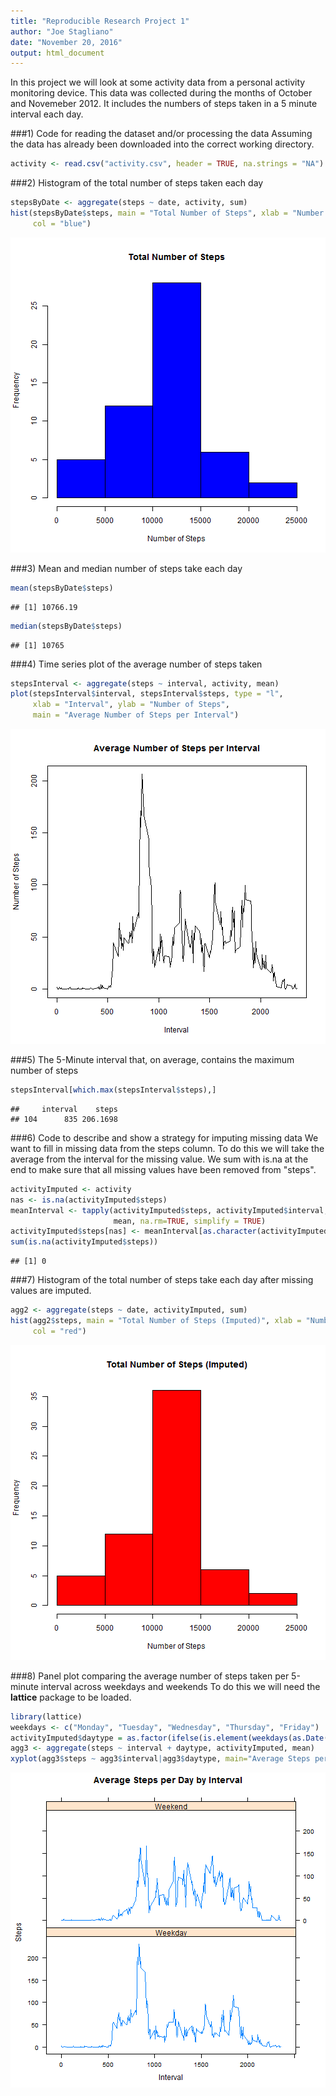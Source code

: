 ```yaml
---
title: "Reproducible Research Project 1"
author: "Joe Stagliano"
date: "November 20, 2016"
output: html_document
---
```

In this project we will look at some activity data from a personal activity 
monitoring device. This data was collected during the months of October and 
Novemeber 2012. It includes the numbers of steps taken in a 5 minute interval 
each day.  

###1) Code for reading the dataset and/or processing the data
Assuming the data has already been downloaded into the correct working directory.

```r
activity <- read.csv("activity.csv", header = TRUE, na.strings = "NA")
```

###2) Histogram of the total number of steps taken each day

```r
stepsByDate <- aggregate(steps ~ date, activity, sum)
hist(stepsByDate$steps, main = "Total Number of Steps", xlab = "Number of Steps",
     col = "blue")
```

![plot of chunk unnamed-chunk-2](figure/unnamed-chunk-2-1.png)

###3) Mean and median number of steps take each day

```r
mean(stepsByDate$steps)
```

```
## [1] 10766.19
```

```r
median(stepsByDate$steps)
```

```
## [1] 10765
```

###4) Time series plot of the average number of steps taken

```r
stepsInterval <- aggregate(steps ~ interval, activity, mean)
plot(stepsInterval$interval, stepsInterval$steps, type = "l", 
     xlab = "Interval", ylab = "Number of Steps", 
     main = "Average Number of Steps per Interval")
```

![plot of chunk unnamed-chunk-4](figure/unnamed-chunk-4-1.png)

###5) The 5-Minute interval that, on average, contains the maximum number of steps

```r
stepsInterval[which.max(stepsInterval$steps),]
```

```
##     interval    steps
## 104      835 206.1698
```

###6) Code to describe and show a strategy for imputing missing data
We want to fill in missing data from the steps column. To do this we will take the 
average from the interval for the missing value. We sum with is.na at the end to
make sure that all missing values have been removed from "steps".

```r
activityImputed <- activity
nas <- is.na(activityImputed$steps)
meanInterval <- tapply(activityImputed$steps, activityImputed$interval, 
                       mean, na.rm=TRUE, simplify = TRUE)
activityImputed$steps[nas] <- meanInterval[as.character(activityImputed$interval[nas])]
sum(is.na(activityImputed$steps))
```

```
## [1] 0
```

###7) Histogram of the total number of steps take each day after missing values are imputed.

```r
agg2 <- aggregate(steps ~ date, activityImputed, sum)
hist(agg2$steps, main = "Total Number of Steps (Imputed)", xlab = "Number of Steps",
     col = "red")
```

![plot of chunk unnamed-chunk-7](figure/unnamed-chunk-7-1.png)

###8) Panel plot comparing the average number of steps taken per 5-minute interval across weekdays and weekends
To do this we will need the **lattice** package to be loaded.

```r
library(lattice)
weekdays <- c("Monday", "Tuesday", "Wednesday", "Thursday", "Friday")
activityImputed$daytype = as.factor(ifelse(is.element(weekdays(as.Date(activityImputed$date)),weekdays), "Weekday", "Weekend"))
agg3 <- aggregate(steps ~ interval + daytype, activityImputed, mean)
xyplot(agg3$steps ~ agg3$interval|agg3$daytype, main="Average Steps per Day by Interval",xlab="Interval", ylab="Steps",layout=c(1,2), type="l")
```

![plot of chunk unnamed-chunk-8](figure/unnamed-chunk-8-1.png)
